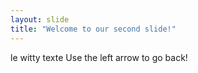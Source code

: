 ```yaml
---
layout: slide
title: "Welcome to our second slide!"
---
```

le witty texte
Use the left arrow to go back!
